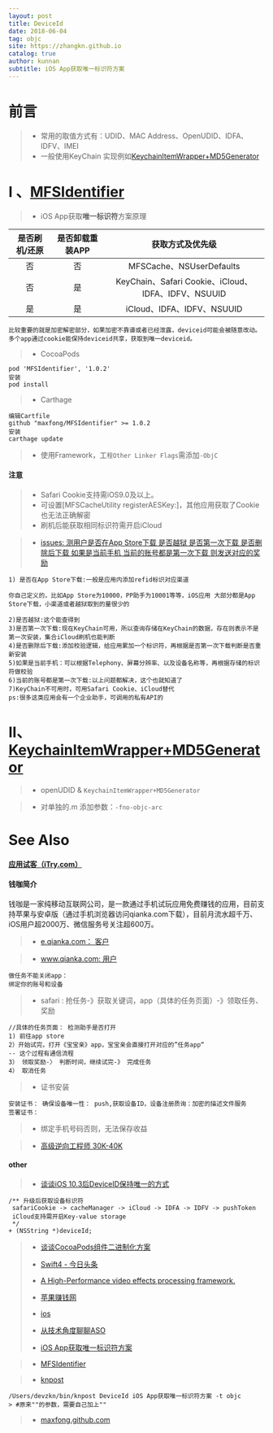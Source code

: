 ```yaml
---
layout: post
title: DeviceId
date: 2018-06-04
tag: objc
site: https://zhangkn.github.io
catalog: true
author: kunnan
subtitle: iOS App获取唯一标识符方案
---
```


# 前言

>* 常用的取值方式有：UDID、MAC Address、OpenUDID、IDFA、IDFV、IMEI
>* 一般使用KeyChain 实现例如[KeychainItemWrapper+MD5Generator](#iikeychainitemwrappermd5generator)
# I 、[MFSIdentifier](https://github.com/iOSobfuscation/MFSIdentifier)



>* iOS App获取**唯一标识符**方案原理

| 是否刷机/还原  | 是否卸载重装APP   | 获取方式及优先级 | 
| :----: | :------: | :-------------: |
|    否  |    否    |   MFSCache、NSUserDefaults  |
|    否  |    是    |   KeyChain、Safari Cookie、iCloud、IDFA、IDFV、NSUUID |
|    是  |    是    |   iCloud、IDFA、IDFV、NSUUID |

```
比较重要的就是加密解密部分，如果加密不靠谱或者已经泄露，deviceid可能会被随意改动。
多个app通过cookie能保持deviceid共享，获取到唯一deviceid。
```

>* CocoaPods

```
pod 'MFSIdentifier', '1.0.2'
安装
pod install
```

>* Carthage

```
编辑Cartfile
github "maxfong/MFSIdentifier" >= 1.0.2
安装
carthage update
```
>* 使用Framework，工`程Other Linker Flags`需添加`-ObjC`

#### 注意
>* Safari Cookie支持需iOS9.0及以上。
>* 可设置[MFSCacheUtility registerAESKey:]，其他应用获取了Cookie也无法正确解密  
>* 刷机后能获取相同标识符需开启iCloud

>* [issues: 测用户是否在App Store下载 是否越狱 是否第一次下载 是否删除后下载 如果是当前手机 当前的账号都是第一次下载 则发送对应的奖励](https://github.com/maxfong/MFSIdentifier/issues/2)

```
1) 是否在App Store下载:一般是应用内添加refid标识对应渠道

你自己定义的，比如App Store为10000，PP助手为10001等等，iOS应用 大部分都是App Store下载，小渠道或者越狱取到的量很少的

2)是否越狱:这个能查得到
3)是否第一次下载:现在KeyChain可用，所以查询存储在KeyChain的数据，存在则表示不是第一次安装，集合iCloud刷机也能判断
4)是否删除后下载:添加校验逻辑，给应用累加一个标识符，再根据是否第一次下载判断是否重新安装
5)如果是当前手机：可以根据Telephony、屏幕分辨率、以及设备名称等，再根据存储的标识符做校验
6)当前的账号都是第一次下载:以上问题都解决，这个也就知道了
7)KeyChain不可用时，可用Safari Cookie、iCloud替代
ps:很多这类应用会有一个企业助手，可调用的私有API的
```

# II、[KeychainItemWrapper+MD5Generator](https://gist.github.com/zhangkn/0ea9eb3fbfe33ae16b4e11da066703dc)

>* openUDID & `KeychainItemWrapper+MD5Generator`

<script src="https://gist.github.com/zhangkn/0ea9eb3fbfe33ae16b4e11da066703dc.js"></script>

>*  对单独的.m 添加参数：`-fno-objc-arc`

# See Also


#### [应用试客（iTry.com）](https://shike.com/)


#### 钱咖简介

钱咖是一家纯移动互联网公司，是一款通过手机试玩应用免费赚钱的应用，目前支持苹果与安卓版（通过手机浏览器访问qianka.com下载），目前月流水超千万、iOS用户超2000万、微信服务号关注超600万。

>* [e.qianka.com： 客户](https://e.qianka.com/)


>* [www.qianka.com: 用户](https://www.qianka.com/)

```
做任务不能关闭app： 
绑定你的账号和设备
```

>* safari : 抢任务-》获取关键词，app（具体的任务页面）-》领取任务、奖励

```
//具体的任务页面： 检测助手是否打开
1) 前往app store
2）开始试完，打开《宝宝亲》app，宝宝亲会直接打开对应的”任务app“
-- 这个过程有通信流程
3） 领取奖励-〉 判断时间，继续试完-》 完成任务
4） 取消任务
```

>* 证书安装

```
安装证书： 确保设备唯一性： push,获取设备ID，设备注册质询：加密的描述文件服务
签署证书： 
```

>* 绑定手机号码否则，无法保存收益

>* [高级逆向工程师 30K-40K](https://www.zhipin.com/job_detail/3632668511370b790XBz3d25Fw~~.html?ka=comp_joblist_2_blank&lid=291fca63-7f02-41d4-ab53-10636b9c0f6c.brand_jod_list)
>


#### other 
>* [谈谈iOS 10.3后DeviceID保持唯一的方式](https://imfong.com/post/talk-ios10.3-get-deviceid)


```
/** 升级后获取设备标识符
 safariCookie -> cacheManager -> iCloud -> IDFA -> IDFV -> pushToken
 iCloud支持需开启Key-value storage
 */
+ (NSString *)deviceId;
```

>* [谈谈CocoaPods组件二进制化方案](https://imfong.com/post/Talk-iOS-Library-Binary-Practice)
>
>* [Swift4 - 今日头条](https://github.com/hrscy/TodayNews)
>* [A High-Performance video effects processing framework.](https://github.com/ChangbaDevs/KTVVideoProcess)
>* [苹果赚钱网](http://www.shouzuanapp.com/)
>* [ios](http://www.shouzhuanapp.com/app/ios/)
>* [从技术角度聊聊ASO](http://news.deepaso.com/aso/aso-fromtech.html)
>* [iOS App获取唯一标识符方案](https://github.com/maxfong/MFSIdentifier)
 

>* [MFSIdentifier](https://github.com/maxfong/MFSIdentifier)

>* [knpost](https://github.com/zhangkn/KNBin/blob/master/knpost) 
>
```
/Users/devzkn/bin/knpost DeviceId iOS App获取唯一标识符方案 -t objc
> #原来""的参数，需要自己加上""
```

>* [maxfong.github.com](https://github.com/kunnan/maxfong.github.com)